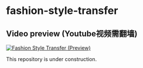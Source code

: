 # fashion-style-transfer

## Video preview (Youtube视频需翻墙)
[![Fashion Style Transfer (Preview)](https://res.cloudinary.com/marcomontalbano/image/upload/v1678188306/video_to_markdown/images/youtube--oYUNojcjusY-c05b58ac6eb4c4700831b2b3070cd403.jpg)](https://youtu.be/oYUNojcjusY "Fashion Style Transfer (Preview)")


This repository is under construction.
